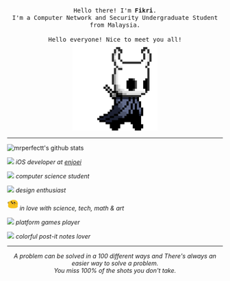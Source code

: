 <p align="center">
  <br>
  <samp>
    Hello there! I'm <b>Fikri</b>.
    <br>I'm a Computer Network and Security Undergraduate Student from Malaysia.<br>
    <br>Hello everyone! Nice to meet you all!</br>

</samp>

  <img src="https://raw.githubusercontent.com/TanZng/TanZng/master/assets/hollor_knight3.gif" width="200"/>

</p>

<hr \>
<p>
  
![mrperfectt's github stats](https://github-readme-stats.vercel.app/api?username=mrperfectt&show_icons=true&title_color=fff&icon_color=FFD700&text_color=ECECEC&bg_color=8A2BE2)

</p>

<p></a><img src="https://media.giphy.com/media/WUlplcMpOCEmTGBtBW/giphy.gif" width="30"><em> iOS developer at <a href="http://www.enjoei.com.br">enjoei</em></p>
<p></a><img src="https://github.com/anathayna/anathayna/blob/master/assets/bmo.gif?raw=1" width="30vw"/> <em> computer science student</em></p>
<p></a><img src="https://github.com/anathayna/anathayna/blob/master/assets/enthusiast.gif?raw=1" width="35vw"/> <em>design enthusiast</em></p>
<p></a><img src="https://github.com/anathayna/anathayna/blob/master/assets/happy.gif?raw=1" width="25vw"/> <em> in love with science, tech, math & art</em></p>
<p></a><img src="https://github.com/anathayna/anathayna/blob/master/assets/coin.gif?raw=1" width="20vw"/> <em> platform games player</em></p>
<p></a><img src="https://github.com/anathayna/anathayna/blob/master/assets/nyancat.gif?raw=1" width="45vw"/> <em> colorful post-it notes lover</em></p>

<hr \>
<p align="center">
   <i>A problem can be solved in a 100 different ways and There's always an easier way to solve a problem.</i>
   <br>
   <i>You miss 100% of the shots you don't take.</i>
</p>  


